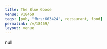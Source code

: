 ```yaml
---
title: The Blue Goose
venue: v18469
tags: [pub, "fhrs:663424", restaurant, food]
permalink: /v/18469/
layout: venue
---
```

null